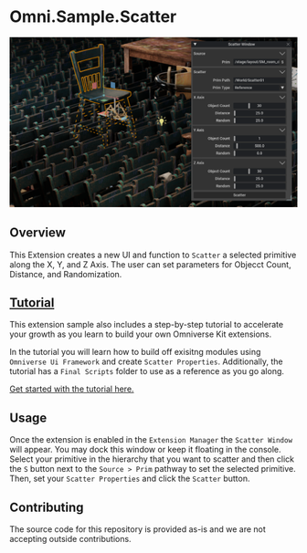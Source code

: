 # Omni.Sample.Scatter

![](https://github.com/NVIDIA-Omniverse/kit-extension-sample-scatter/raw/main/exts/omni.example.ui_scatter_tool/data/preview.png)
​
## Overview

This Extension creates a new UI and function to `Scatter` a selected primitive along the X, Y, and Z Axis. The user can set parameters for Objecct Count, Distance, and Randomization. 
​
## [Tutorial](https://github.com/NVIDIA-Omniverse/kit-extension-sample-scatter/blob/main/exts/omni.example.ui_scatter_tool/Tutorial/Scatter_Tool_Guide.md)

This extension sample also includes a step-by-step tutorial to accelerate your growth as you learn to build your own Omniverse Kit extensions. 

In the tutorial you will learn how to build off exisitng modules using `Omniverse Ui Framework` and create `Scatter Properties`. Additionally, the tutorial has a `Final Scripts` folder to use as a reference as you go along. 

​[Get started with the tutorial here.](https://github.com/NVIDIA-Omniverse/kit-extension-sample-scatter/blob/main/exts/omni.example.ui_scatter_tool/Tutorial/Scatter_Tool_Guide.md)

## Usage

Once the extension is enabled in the `Extension Manager` the `Scatter Window` will appear. You may dock this window or keep it floating in the console. Select your primitive in the hierarchy that you want to scatter and then click the `S` button next to the `Source > Prim` pathway to set the selected primitive. Then, set your `Scatter Properties` and click the `Scatter` button.


## Contributing
The source code for this repository is provided as-is and we are not accepting outside contributions.